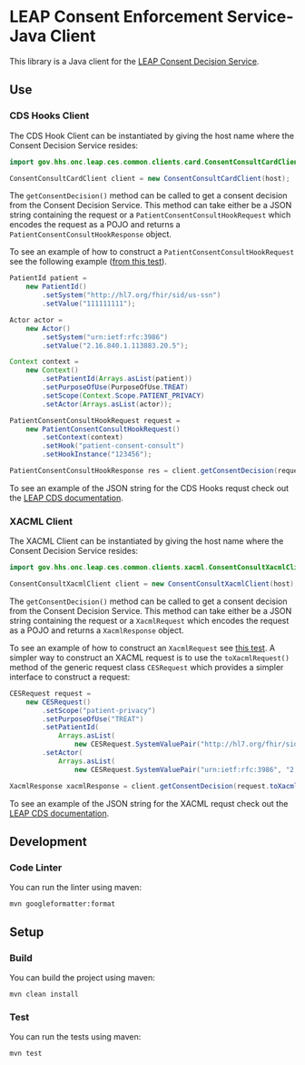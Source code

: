 # LEAP Consent Enforcement Service-Java Client
This library is a Java client for the [LEAP Consent Decision Service](https://github.com/sdhealthconnect/leap-cds).

## Use
### CDS Hooks Client
The CDS Hook Client can be instantiated by giving the host name where the Consent Decision Service resides:
```java
import gov.hhs.onc.leap.ces.common.clients.card.ConsentConsultCardClient;

ConsentConsultCardClient client = new ConsentConsultCardClient(host);
```

The `getConsentDecision()` method can be called to get a consent decision from the Consent Decision Service. This method can take either be a JSON string containing the request or a `PatientConsentConsultHookRequest` which encodes the request as a POJO and returns a `PatientConsentConsultHookResponse` object.

To see an example of how to construct a `PatientConsentConsultHookRequest` see the following example ([from this test](https://github.com/sdhealthconnect/ces-common-clients/blob/master/src/test/java/gov/hhs/onc/leap/ces/common/client/card/tests/ConsentConsultClientCardTests.java)).
```java
PatientId patient =
    new PatientId()
        .setSystem("http://hl7.org/fhir/sid/us-ssn")
        .setValue("111111111");

Actor actor = 
    new Actor()
        .setSystem("urn:ietf:rfc:3986")
        .setValue("2.16.840.1.113883.20.5");

Context context =
    new Context()
        .setPatientId(Arrays.asList(patient))
        .setPurposeOfUse(PurposeOfUse.TREAT)
        .setScope(Context.Scope.PATIENT_PRIVACY)
        .setActor(Arrays.asList(actor));

PatientConsentConsultHookRequest request =
    new PatientConsentConsultHookRequest()
        .setContext(context)
        .setHook("patient-consent-consult")
        .setHookInstance("123456");

PatientConsentConsultHookResponse res = client.getConsentDecision(request);
``` 

To see an example of the JSON string for the CDS Hooks requst check out the [LEAP CDS documentation](https://github.com/sdhealthconnect/leap-cds/blob/master/README.md).

### XACML Client
The XACML Client can be instantiated by giving the host name where the Consent Decision Service resides:
```java
import gov.hhs.onc.leap.ces.common.clients.xacml.ConsentConsultXacmlClient;

ConsentConsultXacmlClient client = new ConsentConsultXacmlClient(host);
```

The `getConsentDecision()` method can be called to get a consent decision from the Consent Decision Service. This method can take either be a JSON string containing the request or a `XacmlRequest` which encodes the request as a POJO and returns a `XacmlResponse` object.

To see an example of how to construct an `XacmlRequest` see [this test](https://github.com/sdhealthconnect/ces-common-clients/blob/master/src/test/java/gov/hhs/onc/leap/ces/common/client/xacml/tests/ConsentConsultClientXacmlTests.java). A simpler way to construct an XACML request is to use the `toXacmlRequest()` method of the generic request class `CESRequest` which provides a simpler interface to construct a request:

```java
CESRequest request =
    new CESRequest()
        .setScope("patient-privacy")
        .setPurposeOfUse("TREAT")
        .setPatientId(
            Arrays.asList(
                new CESRequest.SystemValuePair("http://hl7.org/fhir/sid/us-ssn", "111111111")))
        .setActor(
            Arrays.asList(
                new CESRequest.SystemValuePair("urn:ietf:rfc:3986", "2.16.840.1.113883.20.5")));

XacmlResponse xacmlResponse = client.getConsentDecision(request.toXacmlRequest());
```

To see an example of the JSON string for the XACML requst check out the [LEAP CDS documentation](https://github.com/sdhealthconnect/leap-cds/blob/master/README.md).

## Development
### Code Linter
You can run the linter using maven:
```
mvn googleformatter:format
```

## Setup
### Build
You can build the project using maven:
```
mvn clean install
```
### Test
You can run the tests using maven:
```
mvn test
```
